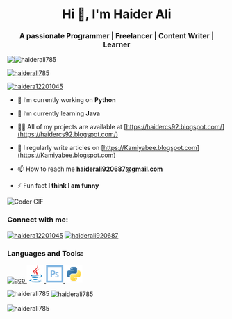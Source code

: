 <h1 align="center">Hi 👋, I'm Haider Ali</h1>
<h3 align="center">A passionate Programmer | Freelancer | Content Writer | Learner</h3>
<img src ="https://raw.githubusercontent.com/Char-Al/char-al/master/puzzle.jpg"

<p align="left"> <img src="https://komarev.com/ghpvc/?username=haiderali785&label=Profile%20views&color=0e75b6&style=flat" alt="haiderali785" /> </p>

<p align="left"> <a href="https://github.com/ryo-ma/github-profile-trophy"><img src="https://github-profile-trophy.vercel.app/?username=haiderali785" alt="haiderali785" /></a> </p>

<p align="left"> <a href="https://twitter.com/haidera12201045" target="blank"><img src="https://img.shields.io/twitter/follow/haidera12201045?logo=twitter&style=for-the-badge" alt="haidera12201045" /></a> </p>

- 🔭 I’m currently working on **Python**

- 🌱 I’m currently learning **Java**

- 👨‍💻 All of my projects are available at [https://haidercs92.blogspot.com/](https://haidercs92.blogspot.com/)

- 📝 I regularly write articles on [https://Kamiyabee.blogspot.com](https://Kamiyabee.blogspot.com)

- 📫 How to reach me **haiderali920687@gmail.com**

- ⚡ Fun fact **I think I am funny**

<img src="https://media.giphy.com/media/SWoSkN6DxTszqIKEqv/giphy.gif" alt="Coder GIF" width="500">

<h3 align="left">Connect with me:</h3>
<p align="left">
<a href="https://twitter.com/haidera12201045" target="blank"><img align="center" src="https://raw.githubusercontent.com/rahuldkjain/github-profile-readme-generator/master/src/images/icons/Social/twitter.svg" alt="haidera12201045" height="30" width="40" /></a>
<a href="https://linkedin.com/in/haiderali920687" target="blank"><img align="center" src="https://raw.githubusercontent.com/rahuldkjain/github-profile-readme-generator/master/src/images/icons/Social/linked-in-alt.svg" alt="haiderali920687" height="30" width="40" /></a>
</p>

<h3 align="left">Languages and Tools:</h3>
<p align="left"> <a href="https://cloud.google.com" target="_blank"> <img src="https://www.vectorlogo.zone/logos/google_cloud/google_cloud-icon.svg" alt="gcp" width="40" height="40"/> </a> <a href="https://www.java.com" target="_blank"> <img src="https://raw.githubusercontent.com/devicons/devicon/master/icons/java/java-original.svg" alt="java" width="40" height="40"/> </a> <a href="https://www.photoshop.com/en" target="_blank"> <img src="https://raw.githubusercontent.com/devicons/devicon/master/icons/photoshop/photoshop-line.svg" alt="photoshop" width="40" height="40"/> </a> <a href="https://www.python.org" target="_blank"> <img src="https://raw.githubusercontent.com/devicons/devicon/master/icons/python/python-original.svg" alt="python" width="40" height="40"/> </a> </p>

<p><img align="left" src="https://github-readme-stats.vercel.app/api/top-langs?username=haiderali785&show_icons=true&locale=en&layout=compact" alt="haiderali785" /></p>

<p>&nbsp;<img align="center" src="https://github-readme-stats.vercel.app/api?username=haiderali785&show_icons=true&locale=en" alt="haiderali785" /></p>

<p><img align="center" src="https://github-readme-streak-stats.herokuapp.com/?user=haiderali785&" alt="haiderali785" /></p>
